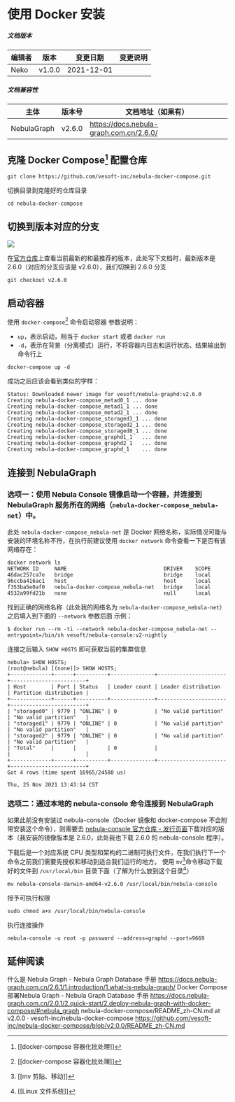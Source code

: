 # 使用 Docker 安装

##### 文档版本

| 编辑者 | 版本 | 变更日期 | 变更说明 |
| ----- | --- | ------- | ------- |
| Neko | v1.0.0 | 2021-12-01 |

##### 文档兼容性

| 主体 | 版本号 | 文档地址（如果有） |
| -- | -- | -- |
| NebulaGraph | v2.6.0 | https://docs.nebula-graph.com.cn/2.6.0/ |

## 克隆 Docker Compose[^1] 配置仓库

```shell
git clone https://github.com/vesoft-inc/nebula-docker-compose.git
```

切换目录到克隆好的仓库目录

```shell
cd nebula-docker-compose
```

## 切换到版本对应的分支

![](image_20211125141616.png)

在[官方仓库](https://github.com/vesoft-inc/nebula-docker-compose)上查看当前最新的和最推荐的版本，此处写下文档时，最新版本是 2.6.0（对应的分支应该是 v2.6.0），我们切换到 2.6.0 分支

```shell
git checkout v2.6.0
```

## 启动容器

使用 `docker-compose`[^2] 命令启动容器
参数说明：
 - `up`，表示启动，相当于 `docker start` 或者 `docker run`
 - `-d`，表示在背景（分离模式）运行，不将容器内日志和运行状态、结果输出到命令行上

```shell
docker-compose up -d
```

成功之后应该会看到类似的字样：

```
Status: Downloaded newer image for vesoft/nebula-graphd:v2.6.0
Creating nebula-docker-compose_metad0_1 ... done
Creating nebula-docker-compose_metad1_1 ... done
Creating nebula-docker-compose_metad2_1 ... done
Creating nebula-docker-compose_storaged1_1 ... done
Creating nebula-docker-compose_storaged2_1 ... done
Creating nebula-docker-compose_storaged0_1 ... done
Creating nebula-docker-compose_graphd1_1   ... done
Creating nebula-docker-compose_graphd2_1   ... done
Creating nebula-docker-compose_graphd_1    ... done
```

## 连接到 NebulaGraph

### 选项一：使用 Nebula Console 镜像启动一个容器，并连接到 NebulaGraph 服务所在的网络（`nebula-docker-compose_nebula-net`）中。

此处 `nebula-docker-compose_nebula-net` 是 Docker 网络名称，实际情况可能与安装的环境名称不符，在执行前建议使用 `docker network` 命令查看一下是否有该网络存在：

```shell
docker network ls
NETWORK ID     NAME                               DRIVER    SCOPE
46dac257ca7e   bridge                             bridge    local
96ccba416ac1   host                               host      local
f353ba5e0af0   nebula-docker-compose_nebula-net   bridge    local
4532a99fd21b   none                               null      local
```

找到正确的网络名称（此处我的网络名为 `nebula-docker-compose_nebula-net`）之后填入到下面的 `--network` 参数后面
示例：

```shell
$ docker run --rm -ti --network nebula-docker-compose_nebula-net --entrypoint=/bin/sh vesoft/nebula-console:v2-nightly
```

连接之后输入 `SHOW HOSTS` 即可获取当前的集群信息

```shell
nebula> SHOW HOSTS;
(root@nebula) [(none)]> SHOW HOSTS;
+-------------+------+----------+--------------+----------------------+------------------------+
| Host        | Port | Status   | Leader count | Leader distribution  | Partition distribution |
+-------------+------+----------+--------------+----------------------+------------------------+
| "storaged0" | 9779 | "ONLINE" | 0            | "No valid partition" | "No valid partition"   |
| "storaged1" | 9779 | "ONLINE" | 0            | "No valid partition" | "No valid partition"   |
| "storaged2" | 9779 | "ONLINE" | 0            | "No valid partition" | "No valid partition"   |
| "Total"     |      |          | 0            |                      |                        |
+-------------+------+----------+--------------+----------------------+------------------------+
Got 4 rows (time spent 16965/24580 us)

Thu, 25 Nov 2021 13:43:14 CST
```

### 选项二：通过本地的 nebula-console 命令连接到 NebulaGraph

如果此前没有安装过 nebula-console（Docker 镜像和 docker-compose 不会附带安装这个命令），则需要去 [nebula-console 官方仓库 - 发行页面](https://github.com/vesoft-inc/nebula-console/releases/)下载对应的版本（我安装的镜像版本是 2.6.0，此处我也下载 2.6.0 的 nebula-console 程序）。

下载后是一个对应系统 CPU 类型和架构的二进制可执行文件，在我们执行下一个命令之前我们需要先授权和移动到适合我们运行的地方。
使用 `mv`[^3]命令移动下载好的文件到 `/usr/local/bin` 目录下面（了解为什么放到这个目录[^4]）

```shell
mv nebula-console-darwin-amd64-v2.6.0 /usr/local/bin/nebula-console
```

授予可执行权限

```shell
sudo chmod a+x /usr/local/bin/nebula-console
```

执行连接操作

```shell
nebula-console -u root -p password --address=graphd --port=9669
```

## 延伸阅读

什么是 Nebula Graph - Nebula Graph Database 手册
https://docs.nebula-graph.com.cn/2.6.1/1.introduction/1.what-is-nebula-graph/
Docker Compose部署Nebula Graph - Nebula Graph Database 手册
https://docs.nebula-graph.com.cn/2.0.1/2.quick-start/2.deploy-nebula-graph-with-docker-compose/#nebula_graph
nebula-docker-compose/README_zh-CN.md at v2.0.0 · vesoft-inc/nebula-docker-compose
https://github.com/vesoft-inc/nebula-docker-compose/blob/v2.0.0/README_zh-CN.md

[^1]: [[docker-compose 容器化批处理]]
[^2]: [[docker-compose 容器化批处理]]
[^3]: [[mv 剪贴、移动]]
[^4]: [[Linux 文件系统]]